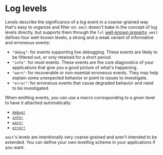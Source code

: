 # Log levels

Levels describe the significance of a log event in a coarse-grained way that's easy to organize and filter on. `emit` doesn't bake in the concept of log levels directly, but supports them through the `lvl` [well-known property](https://docs.rs/emit/1.11.1/emit/well_known/index.html). `emit` defines four well-known levels; a strong and a weak variant of informative and erroneous events:

- `"debug"`: for events supporting live debugging. These events are likely to be filtered out, or only retained for a short period.
- `"info"`: for most events. These events are the core diagnostics of your applications that give you a good picture of what's happening.
- `"warn"`: for recoverable or non-esential erroneous events. They may help explain some unexpected behavior or point to issues to investigate.
- `"error"`: for erroneous events that cause degraded behavior and need to be investigated.

When emitting events, you can use a macro corresponding to a given level to have it attached automatically:

- [`debug!`](https://docs.rs/emit/1.11.1/emit/macro.debug.html)
- [`info!`](https://docs.rs/emit/1.11.1/emit/macro.info.html)
- [`warn!`](https://docs.rs/emit/1.11.1/emit/macro.warn.html)
- [`error!`](https://docs.rs/emit/1.11.1/emit/macro.error.html)

`emit`'s levels are intentionally very coarse-grained and aren't intended to be extended. You can define your own levelling scheme in your applications if you want.
